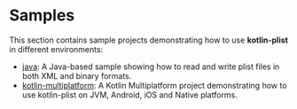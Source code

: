 # Samples

This section contains sample projects demonstrating how to use **kotlin-plist** in different environments:

- [java](java): A Java-based sample showing how to read and write plist files in both XML and binary formats.
- [kotlin-multiplatform](kmp): A Kotlin Multiplatform project demonstrating how to use kotlin-plist on JVM, Android, iOS and Native platforms.
